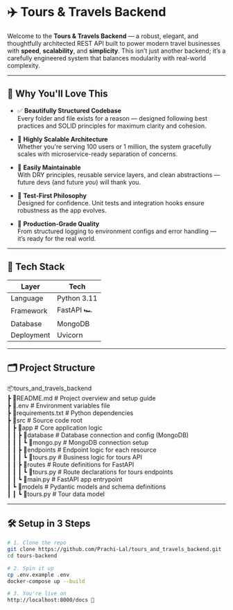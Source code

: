 # ✈️ Tours & Travels Backend

Welcome to the **Tours & Travels Backend** — a robust, elegant, and thoughtfully architected REST API built to power modern travel businesses with **speed**, **scalability**, and **simplicity**. This isn’t just another backend; it’s a carefully engineered system that balances modularity with real-world complexity.

---

## 🚀 Why You'll Love This

- ✅ **Beautifully Structured Codebase**  
  Every folder and file exists for a reason — designed following best practices and SOLID principles for maximum clarity and cohesion.

- 🧱 **Highly Scalable Architecture**  
  Whether you're serving 100 users or 1 million, the system gracefully scales with microservice-ready separation of concerns.

- 🔧 **Easily Maintainable**  
  With DRY principles, reusable service layers, and clean abstractions — future devs (and future *you*) will thank you.

- 🧪 **Test-First Philosophy**  
  Designed for confidence. Unit tests and integration hooks ensure robustness as the app evolves.

- 💼 **Production-Grade Quality**  
  From structured logging to environment configs and error handling — it’s ready for the real world.

---

## 🧩 Tech Stack

| Layer          | Tech                          |
|----------------|-------------------------------|
| Language       | Python 3.11                   |
| Framework      | FastAPI 🏎️                    |
| Database       | MongoDB                       |
| Deployment     | Uvicorn                       |

---

## 🗂️ Project Structure

📦tours_and_travels_backend  
 ┣ 📄README.md                  # Project overview and setup guide  
 ┣ 📄.env                       # Environment variables file  
 ┣ 📄requirements.txt           # Python dependencies  
 ┣ 📂src                        # Source code root  
 ┃ ┣ 📂app                      # Core application logic  
 ┃ ┃ ┣ 📂database               # Database connection and config (MongoDB)  
 ┃ ┃ ┃ ┗ 📄mongo.py             # MongoDB connection setup  
 ┃ ┃ ┣ 📂endpoints              # Endpoint logic for each resource  
 ┃ ┃ ┃ ┗ 📄tours.py             # Business logic for tours API  
 ┃ ┃ ┣ 📂routes                 # Route definitions for FastAPI  
 ┃ ┃ ┃ ┗ 📄tours.py             # Route declarations for tours endpoints  
 ┃ ┃ ┗ 📄main.py                # FastAPI app entrypoint  
 ┃ ┗ 📂models                   # Pydantic models and schema definitions  
 ┃ ┃ ┗ 📄tours.py               # Tour data model  


---


## 🛠️ Setup in 3 Steps

```bash
# 1. Clone the repo
git clone https://github.com/Prachi-Lal/tours_and_travels_backend.git
cd tours-backend

# 2. Spin it up
cp .env.example .env
docker-compose up --build

# 3. You're live on
http://localhost:8000/docs 🚀

